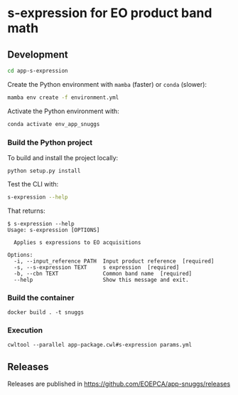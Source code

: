 # s-expression for EO product band math


## Development 

```bash
cd app-s-expression
```

Create the Python environment with `mamba` (faster) or `conda` (slower):

```bash
mamba env create -f environment.yml
```

Activate the Python environment with:

```bash
conda activate env_app_snuggs
```

### Build the Python project

To build and install the project locally:

```
python setup.py install
```

Test the CLI with:

```bash
s-expression --help
```

That returns:

```console
$ s-expression --help
Usage: s-expression [OPTIONS]

  Applies s expressions to EO acquisitions

Options:
  -i, --input_reference PATH  Input product reference  [required]
  -s, --s-expression TEXT     s expression  [required]
  -b, --cbn TEXT              Common band name  [required]
  --help                      Show this message and exit.
```

### Build the container

```console
docker build . -t snuggs
```

### Execution

```console
cwltool --parallel app-package.cwl#s-expression params.yml
```

## Releases

Releases are published in https://github.com/EOEPCA/app-snuggs/releases

